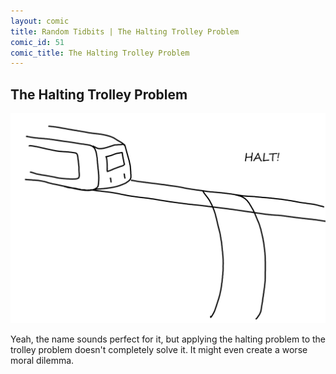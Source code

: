 ```yaml
---
layout: comic
title: Random Tidbits | The Halting Trolley Problem
comic_id: 51
comic_title: The Halting Trolley Problem
---
```


## The Halting Trolley Problem

<img id="img51" class="img-fluid" src="/assets/images/51.png">

Yeah, the name sounds perfect for it, but applying the halting problem to the trolley problem doesn't completely solve it. It might even create a worse moral dilemma.
